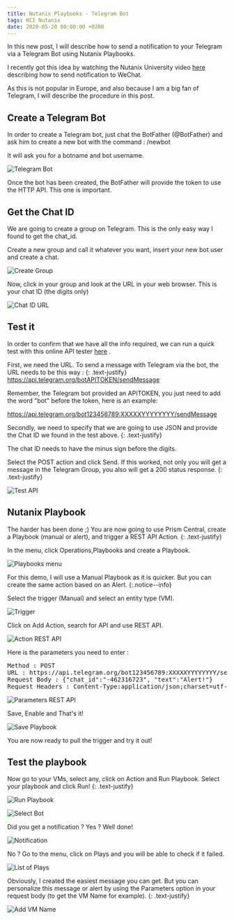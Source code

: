 ```yaml
---
title: Nutanix Playbooks - Telegram Bot 
tags: HCI Nutanix
date: 2020-05-20 00:00:00 +0200
---
```


In this new post, I will describe how to send a notification to your Telegram via a Telegram Bot using Nutanix Playbooks.

I recently got this idea by watching the Nutanix University video [here](https://www.youtube.com/watch?v=KmS5jCbQV40 "Nutanix WeChat") describing how to send notification to WeChat.

As this is not popular in Europe, and also because I am a big fan of Telegram, I will describe the procedure in this post.

## Create a Telegram Bot

In order to create a Telegram bot, just chat the BotFather (@BotFather) and ask him to create a new bot with the command : /newbot 

It will ask you for a botname and bot username.

![Telegram Bot](/assets/images/telegrambot.jpg)

Once the bot has been created, the BotFather will provide the token to use the HTTP API. This one is important.

## Get the Chat ID

We are going to create a group on Telegram. This is the only easy way I found to get the chat_id.

Create a new group and call it whatever you want, insert your new bot user and create a chat.

![Create Group](/assets/images/creategroup.jpg)

Now, click in your group and look at the URL in your web browser. This is your chat ID (the digits only)

![Chat ID URL](/assets/images/chatidurl.jpg)

## Test it

In order to confirm that we have all the info required, we can run a quick test with this online API tester [here](https://reqbin.com "API Tester") .

First, we need the URL. To send a message with Telegram via the bot, the URL needs to be this way :
{: .text-justify}
<https://api.telegram.org/botAPITOKEN/sendMessage>


Remember, the Telegram bot provided an APITOKEN, you just need to add the word "bot" before the token, here is an example:

<https://api.telegram.org/bot123456789:XXXXXYYYYYYYY/sendMessage>

Secondly, we need to specify that we are going to use JSON and provide the Chat ID we found in the test above.
{: .text-justify}

The chat ID needs to have the minus sign before the digits.

Select the POST action and click Send. If this worked, not only you will get a message in the Telegram Group, you also will get a 200 status response.
{: .text-justify}

![Test API](/assets/images/testapi.jpg)

## Nutanix Playbook

The harder has been done ;) You are now going to use Prism Central, create a Playbook (manual or alert), and trigger a REST API Action.
{: .text-justify}

In the menu, click Operations,Playbooks and create a Playbook.

![Playbooks menu](/assets/images/menu.jpg)

For this demo, I will use a Manual Playbook as it is quicker. But you can create the same action based on an Alert.
{:.notice--info}

Select the trigger (Manual) and select an entity type (VM).

![Trigger](/assets/images/manual.jpg)

Click on Add Action, search for API and use REST API.

![Action REST API](/assets/images/restapi.jpg)

Here is the parameters you need to enter :

<pre>
Method : POST
URL : https://api.telegram.org/bot123456789:XXXXXYYYYYYYY/sendMessage
Request Body : {"chat_id":"-462316723", "text":"Alert!"}
Request Headers : Content-Type:application/json;charset=utf-8
</pre>

![Parameters REST API](/assets/images/parametersapi.jpg)

Save, Enable and That's it! 

![Save Playbook](/assets/images/saveplaybook.jpg)

You are now ready to pull the trigger and try it out!

## Test the playbook

Now go to your VMs, select any, click on Action and Run Playbook. Select your playbook and click Run!
{: .text-justify}

![Run Playbook](/assets/images/runplaybookvm.jpg)

![Select Bot](/assets/images/selectbot.jpg)

Did you get a notification ? Yes ? Well done! 

![Notification](/assets/images/alertontelegram.jpg)

No ? Go to the menu, click on Plays and you will be able to check if it failed.

![List of Plays](/assets/images/playslist.jpg)

Obviously, I created the easiest message you can get. But you can personalize this message or alert by using the Parameters option in your request body (to get the VM Name for example).
{: .text-justify}

![Add VM Name](/assets/images/parameters.jpg)